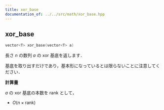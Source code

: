 ```yaml
---
title: xor_base
documentation_of: ../../src/math/xor_base.hpp
---
```


## xor_base

```cpp
vector<T> xor_base(vector<T> a)
```

長さ $n$ の数列 $a$ の $\mathrm{xor}$ 基底を返します．

基底を取り出すだけであり，基本形になっているとは限らないことに注意してください．

**計算量**

$a$ の $\mathrm{xor}$ 基底の本数を $\mathrm{rank}$ として，

- $O(n \times \mathrm{rank})$